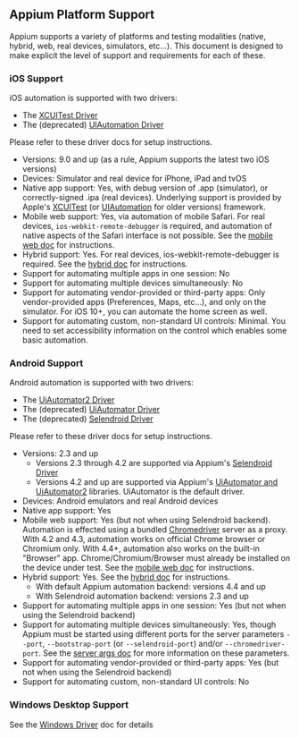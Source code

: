 ## Appium Platform Support

Appium supports a variety of platforms and testing modalities (native,
hybrid, web, real devices, simulators, etc...). This document is designed to
make explicit the level of support and requirements for each of these.

### iOS Support

iOS automation is supported with two drivers:

* The [XCUITest Driver](/docs/en/drivers/ios-xcuitest.md)
* The (deprecated) [UIAutomation Driver](/docs/en/drivers/ios-uiautomation.md)

Please refer to these driver docs for setup instructions.

* Versions: 9.0 and up (as a rule, Appium supports the latest two iOS versions)
* Devices: Simulator and real device for iPhone, iPad and tvOS
* Native app support: Yes, with debug version of .app (simulator),
  or correctly-signed .ipa (real devices). Underlying support is provided by
  Apple's [XCUITest](https://developer.apple.com/reference/xctest) (or [UIAutomation](https://web.archive.org/web/20160904214108/https://developer.apple.com/library/ios/documentation/DeveloperTools/Reference/UIAutomationRef/) for older versions)
  framework.
* Mobile web support: Yes, via automation of mobile Safari. For real devices,
  `ios-webkit-remote-debugger` is required, and automation of native aspects of
  the Safari interface is not possible. See the [mobile web doc](/docs/en/writing-running-appium/web/mobile-web.md) for instructions.
* Hybrid support: Yes. For real devices, ios-webkit-remote-debugger is
  required. See the [hybrid doc](/docs/en/writing-running-appium/web/hybrid.md) for instructions.
* Support for automating multiple apps in one session: No
* Support for automating multiple devices simultaneously: No
* Support for automating vendor-provided or third-party apps: Only
  vendor-provided apps (Preferences, Maps, etc...), and only on the simulator. For iOS 10+, you can automate the home screen as well.
* Support for automating custom, non-standard UI controls: Minimal. You need to
  set accessibility information on the control which enables some basic
  automation.

### Android Support

Android automation is supported with two drivers:

* The [UiAutomator2 Driver](/docs/en/drivers/android-uiautomator2.md)
* The (deprecated) [UiAutomator Driver](/docs/en/drivers/android-uiautomator.md)
* The (deprecated) [Selendroid Driver](/docs/en/drivers/android-selendroid.md)

Please refer to these driver docs for setup instructions.

* Versions: 2.3 and up
  * Versions 2.3 through 4.2 are supported via Appium's [Selendroid Driver](/docs/en/drivers/android-selendroid.md)
  * Versions 4.2 and up are supported via Appium's [UiAutomator and UiAutomator2](http://developer.android.com/tools/testing-support-library/index.html#UIAutomator)
      libraries. UiAutomator is the default driver.
* Devices: Android emulators and real Android devices
* Native app support: Yes
* Mobile web support: Yes (but not when using Selendroid backend). Automation
  is effected using a bundled [Chromedriver](https://code.google.com/p/selenium/wiki/ChromeDriver)
  server as a proxy. With 4.2 and 4.3, automation works on official Chrome
  browser or Chromium only. With 4.4+, automation also works on the built-in
  "Browser" app. Chrome/Chromium/Browser must already be installed on the
  device under test. See the [mobile web doc](/docs/en/writing-running-appium/web/mobile-web.md) for instructions.
* Hybrid support: Yes. See the [hybrid doc](/docs/en/writing-running-appium/web/hybrid.md) for instructions.
  * With default Appium automation backend: versions 4.4 and up
  * With Selendroid automation backend: versions 2.3 and up
* Support for automating multiple apps in one session: Yes (but not when
  using the Selendroid backend)
* Support for automating multiple devices simultaneously: Yes,
  though Appium must be started using different ports for the server
   parameters `--port`, `--bootstrap-port` (or `--selendroid-port`) and/or
  `--chromedriver-port`. See the [server args doc](/docs/en/writing-running-appium/server-args.md) for more
  information on these parameters.
* Support for automating vendor-provided or third-party apps: Yes (but not
  when using the Selendroid backend)
* Support for automating custom, non-standard UI controls: No

### Windows Desktop Support

See the [Windows Driver](/docs/en/drivers/windows.md) doc for details
